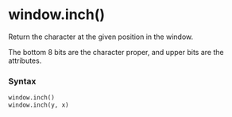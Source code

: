 # window.inch()

Return the character at the given position in the window.

The bottom 8 bits are the character proper, and upper bits are the attributes.

### Syntax

```python
window.inch()
window.inch(y, x)
```